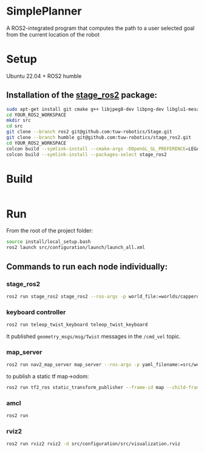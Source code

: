 # SimplePlanner
A ROS2-integrated program that computes the path to a user selected goal from the current location of the robot

# Setup
Ubuntu 22.04 + ROS2 humble
## Installation of the [stage_ros2](https://github.com/tuw-robotics/stage_ros2) package:
```bash
sudo apt-get install git cmake g++ libjpeg8-dev libpng-dev libglu1-mesa-dev libltdl-dev libfltk1.1-dev
cd YOUR_ROS2_WORKSPACE
mkdir src
cd src
git clone --branch ros2 git@github.com:tuw-robotics/Stage.git
git clone --branch humble git@github.com:tuw-robotics/stage_ros2.git
cd YOUR_ROS2_WORKSPACE
colcon build --symlink-install --cmake-args -DOpenGL_GL_PREFERENCE=LEGACY
colcon build --symlink-install --packages-select stage_ros2        
```
# Build
```bash

```


# Run
From the root of the project folder:
```bash
source install/local_setup.bash
ros2 launch src/configuration/launch/launch_all.xml
```
## Commands to run each node individually:
### stage_ros2
```bash
ros2 run stage_ros2 stage_ros2 --ros-args -p world_file:=worlds/cappero_laser_odom_diag.world
```
### keyboard controller
```bash
ros2 run teleop_twist_keyboard teleop_twist_keyboard
```
It published ```geometry_msgs/msg/Twist``` messages in the ```/cmd_vel``` topic.

### map_server
```bash
ros2 run nav2_map_server map_server --ros-args -p yaml_filename:=src/worlds/src/cappero/cappero_laser_odom_diag.yaml
```

to publish a static tf map->odom: 
```bash
ros2 run tf2_ros static_transform_publisher --frame-id map --child-frame-id odo
```


### amcl
```bash
ros2 run 
```

### rviz2
```bash
ros2 run rviz2 rviz2 -d src/configuration/src/visualization.rviz
```